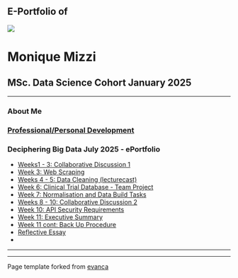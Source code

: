 ## E-Portfolio of   

![](https://user-images.githubusercontent.com/36738165/119046119-505f9980-b98a-11eb-9e40-7e4173db03f3.png)

# Monique Mizzi       

## MSc. Data Science Cohort January 2025

---

### About Me

### [Professional/Personal Development](https://www.linkedin.com/in/monique-mizzi-a414b435a/)

### 


### Deciphering Big Data July 2025 - ePortfolio

*   [Weeks1 - 3: Collaborative Discussion 1](https://github.com/mmiz02/eportfolio/blob/master/Induction.html)
*   [Week 3: Web Scraping](https://github.com/crypto61/eportfolio/blob/master/LCYS.md)
*   [Weeks 4 - 5: Data Cleaning (lecturecast)](https://github.com/crypto61/eportfolio/blob/master/LCYS.md)
*   [Week 6: Clinical Trial Database - Team Project](https://github.com/crypto61/eportfolio/blob/master/LCYS.md)
*   [Week 7: Normalisation and Data Build Tasks](https://github.com/crypto61/eportfolio/blob/master/LCYS.md)
*   [Weeks 8 - 10: Collaborative Discussion 2](https://github.com/crypto61/eportfolio/blob/master/LCYS.md)
*   [Week 10: API Security Requirements](https://github.com/crypto61/eportfolio/blob/master/LCYS.md)
*   [Week 11: Executive Summary](https://github.com/crypto61/eportfolio/blob/master/LCYS.md)
*   [Week 11 cont: Back Up Procedure](https://github.com/crypto61/eportfolio/blob/master/LCYS.md)
*   [Reflective Essay](https://github.com/crypto61/eportfolio/blob/master/LCYS.md)
*   

---

---

Page template forked from [evanca](https://github.com/evanca/quick-portfolio)
